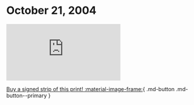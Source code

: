 # October 21, 2004

![](https://www.achewood.com/comic.php?date=10212004)

[Buy a signed strip of this print! :material-image-frame:](https://achewood-holiday-pop-up.myshopify.com/products/strip#10212004){ .md-button .md-button--primary }
